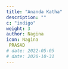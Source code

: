 ```yaml
---
title: "Ananda Katha"
description: ""
c: "indigo"
weight: 3
author: Nagina
icon: Nagina
 PRASAD
# date: 2022-05-05
# date: 2020-10-31
---
```


